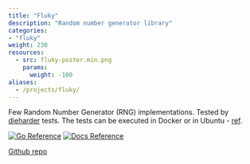 ```yaml
---
title: "Fluky"
description: "Random number generator library"
categories:
- "fluky"
weight: 230
resources:
  - src: fluky-poster.min.png
    params:
      weight: -100  
aliases:
  - /projects/fluky/
---
```


Few Random Number Generator (RNG) implementations. Tested by [dieharder][1] tests.
The tests can be executed in Docker or in Ubuntu - [ref][2].

[![Go Reference](https://pkg.go.dev/badge/github.com/Pencroff/fluky.svg)](https://pkg.go.dev/github.com/Pencroff/fluky)
[![Docs Reference](https://img.shields.io/badge/-reference-007D9C?style=flat-square&logo=readthedocs&logoWidth=18&labelColor=5C5C5C&logoColor=FAFAFA)](https://pencroff.github.io/fluky/)

[Github repo](https://github.com/Pencroff/fluky)


[1]://linux.die.net/man/1/dieharder
[2]://github.com/Pencroff/fluky/blob/main/container/README.md
